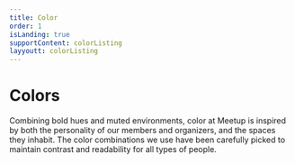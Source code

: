 ```yaml
---
title: Color
order: 1
isLanding: true
supportContent: colorListing
layyoutt: colorListing
---
```


# Colors
Combining bold hues and muted environments, color at Meetup is inspired by both the personality of our members and organizers, and the spaces they inhabit. The color combinations we use have been carefully picked to maintain contrast and readability for all types of people.

<!-- <iframe src="/color" frameborder="0" onload="resizeIframe(this)" class="__docs_iframe"></iframe> -->

